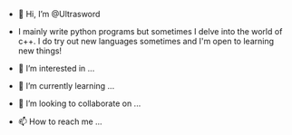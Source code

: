- 👋 Hi, I’m @Ultrasword
- I mainly write python programs but sometimes I delve into the world of c++. I do try out new languages sometimes and I'm open to learning new things!

- 👀 I’m interested in ...
- 🌱 I’m currently learning ...
- 💞️ I’m looking to collaborate on ...
- 📫 How to reach me ...

<!---
Ultrasword/Ultrasword is a ✨ special ✨ repository because its `README.md` (this file) appears on your GitHub profile.
You can click the Preview link to take a look at your changes.
--->
